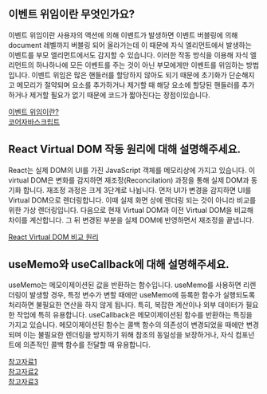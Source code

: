 ## 이벤트 위임이란 무엇인가요? ##
이벤트 위임이란 사용자의 액션에 의해 이벤트가 발생하면 이벤트 버블링에 의해 document 레벨까지 버블링 되어 올라가는데 이 때문에 자식 엘리먼트에서 발생하는 이벤트를 부모 엘리먼트에서도 감지할 수 있습니다. 
이러한 작동 방식을 이용해 자식 엘리먼트의 하나하나에 모든 이벤트를 주는 것이 아닌 부모에게만 이벤트를 위임하는 방법입니다.
이벤트 위임은 많은 핸들러를 할당하지 않아도 되기 때문에 초기화가 단순해지고 메모리가 절약되며 요소를 추가하거나 제거할 때 해당 요소에 할당된 핸들러를 추가하거나 제거할 필요가 없기 때문에 코드가 짧아진다는 장점이있습니다.

[이벤트 위임이란?](https://velog.io/@hovelopin/JS-%EC%9D%B4%EB%B2%A4%ED%8A%B8-%EC%9C%84%EC%9E%84-ax11zcnh)<br>
[코어자바스크립트](https://ko.javascript.info/event-delegation)

## React Virtual DOM 작동 원리에 대해 설명해주세요. ##
React는 실제 DOM의 UI를 가진 JavaScript 객체를 메모리상에 가지고 있습니다. 이 virtual DOM은 변화를 감지하면 재조정(Reconcilation) 과정을 통해 실제 DOM과 동기화 합니다.
재조정 과정은 크게 3단계로 나뉩니다. 먼저 UI가 변경을 감지하면 UI를 Virtual DOM으로 렌더링합니다. 이때 실제 화면 상에 렌더링 되는 것이 아니라 비교를 위한 가상 렌더링입니다.
다음으로 현재 Virtual DOM과 이전 Virtual DOM을 비교해 차이를 계산합니다. 그 뒤 변경된 부분을 실제 DOM에 반영하면서 재조정을 끝냅니다.

[React Virtual DOM 비교 원리](https://babycoder05.tistory.com/entry/React-Virtual-DOM-%EA%B3%BC-%EB%B9%84%EA%B5%90-%EC%9B%90%EB%A6%AC%EC%99%80-%EC%96%95%EC%9D%80-%EB%B9%84%EA%B5%90)

## useMemo와 useCallback에 대해 설명해주세요. ##

useMemo는 메모이제이션된 값을 반환하는 함수입니다. useMemo를 사용하면 리렌더링이 발생할 경우, 특정 변수가 변할 때에만 useMemo에 등록한 함수가 실행되도록 처리하면 불필요한 연산을 하지 않게 됩니다. 특히, 복잡한 계산이나 외부 데이터가 필요한 작업에 특히 유용합니다.
useCallback은 메모이제이션된 함수를 반환하는 특징을 가지고 있습니다. 메모이제이션된 함수는 콜백 함수의 의존성이 변경되었을 때에만 변경되며 이는 불필요한 렌더링을 방지하기 위해 참조의 동일성을 보장하거나, 자식 컴포넌트에 의존적인 콜백 함수를 전달할 때 유용합니다.

[참고자료1](https://leehwarang.github.io/2020/05/02/useMemo&useCallback.html)<br>
[참고자료2](https://narup.tistory.com/273)<br>
[참고자료3](https://velog.io/@khy226/useMemo%EC%99%80-useCallback-%ED%9B%91%EC%96%B4%EB%B3%B4%EA%B8%B0)
